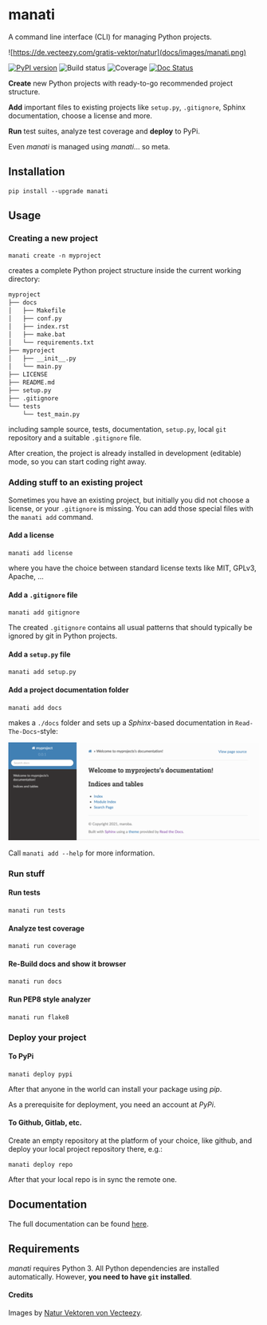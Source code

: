 
# manati

A command line interface (CLI) for managing Python projects.

![https://de.vecteezy.com/gratis-vektor/natur](docs/images/manati.png) 

[![PyPI version](https://badge.fury.io/py/manati.svg)](https://badge.fury.io/py/manati)
![Build status](https://img.shields.io/github/workflow/status/maroba/manati/Checks)
![Coverage](https://img.shields.io/codecov/c/github/maroba/manati/main.svg)
[![Doc Status](https://readthedocs.org/projects/manati/badge/?version=latest)](https://manati.readthedocs.io/en/latest/index.html)

**Create** new Python projects with ready-to-go recommended project structure. 

**Add** important files to existing projects
like `setup.py`, `.gitignore`, Sphinx documentation, choose a license and more.

**Run** test suites, analyze test coverage and **deploy** to PyPi.

Even *manati* is managed using *manati*... so meta.

## Installation

```
pip install --upgrade manati
```

## Usage

### Creating a new project

```
manati create -n myproject
```

creates a complete Python project structure inside the current working directory:

```
myproject
├── docs
│   ├── Makefile
│   ├── conf.py
│   ├── index.rst
│   ├── make.bat
│   └── requirements.txt
├── myproject
│   ├── __init__.py
│   └── main.py
├── LICENSE
├── README.md
├── setup.py
├── .gitignore
└── tests
    └── test_main.py
```

including sample source,
tests, documentation, `setup.py`, local `git` repository and a
suitable `.gitignore` file.

After creation, the project is already installed in development (editable) mode, so you can start coding right away.


### Adding stuff to an existing project

Sometimes you have an existing project, but initially you did not choose a license,
or your `.gitignore` is missing. You can add those special files with the `manati add` command.

#### Add a license

```
manati add license
```

where you have the choice between standard license texts like MIT, GPLv3, Apache, ... 

#### Add a `.gitignore` file

```
manati add gitignore
```

The created `.gitignore` contains all usual patterns that should typically be ignored
by git in Python projects.

#### Add a `setup.py` file

```
manati add setup.py 
```

#### Add a project documentation folder

```
manati add docs
```

makes a `./docs` folder and sets up a *Sphinx*-based documentation in `Read-The-Docs`-style:

![generated docs](docs/images/docs-small.png)

Call `manati add --help` for more information.

### Run stuff

#### Run tests

```
manati run tests
```

#### Analyze test coverage

```
manati run coverage
```

#### Re-Build docs and show it browser

```
manati run docs
``` 

#### Run PEP8 style analyzer

```
manati run flake8
```

### Deploy your project


#### To PyPi

```
manati deploy pypi
```

After that anyone in the world can install your package using *pip*.

As a prerequisite for deployment, you need an account at *PyPi*.

#### To Github, Gitlab, etc.

Create an empty repository at the platform of your choice, like github, and 
deploy your local project repository there, e.g.:

```
manati deploy repo
```

After that your local repo is in sync the remote one.

## Documentation

The full documentation can be found [here](https://manati.readthedocs.io/en/latest/).

## Requirements

*manati* requires Python 3.
All Python dependencies are installed automatically. However, **you need to have `git` installed**.

#### Credits

Images by [Natur Vektoren von Vecteezy](https://de.vecteezy.com/gratis-vektor/natur).
